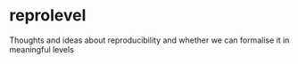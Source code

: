 # reprolevel
Thoughts and ideas about reproducibility and whether we can formalise it in meaningful levels
